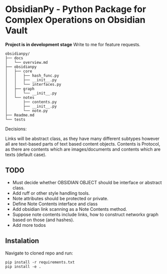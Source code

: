# ObsidianPy - Python Package for Complex Operations on Obsidian Vault

**Project is in development stage**
Write to me for feature requests.

```
obsidianpy/
├── docs
│   └── overview.md
├── obsidianpy
│   ├── core
│   │   ├── hash_func.py
│   │   ├── __init__.py
│   │   └── interfaces.py
│   ├── graph
│   │   └── __init__.py
│   └── notes
│       ├── contents.py
│       ├── __init__.py
│       └── note.py
├── Readme.md
└── tests
```

Decisions:

Links will be abstract class, as they have many different subtypes however all are text-based parts of text based content objects.
Contents is Protocol, as there are contents which are images/documents and contents which are texts (default case).


## TODO
- Must decide whether OBSIDIAN OBJECT should be interface or abstract class.
- Add ruff or other style handling tools.
- Note attributes should be protected or private.
- Define Note Contents interface and class
- Add obsidian link scanning as a Note Contents method.
- Suppose note contents include links, how to construct networkx graph based on those (and hashes).
- Add more todos

## Instalation
Navigate to cloned repo and run:
```
pip install -r requirements.txt
pip install -e .
```
